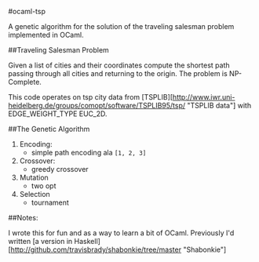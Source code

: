 #ocaml-tsp

A genetic algorithm for the solution of the traveling salesman problem
implemented in OCaml.

##Traveling Salesman Problem

Given a list of cities and their coordinates compute the shortest path passing
through all cities and returning to the origin.  The problem is NP-Complete.

This code operates on tsp city data from [TSPLIB][http://www.iwr.uni-heidelberg.de/groups/comopt/software/TSPLIB95/tsp/ "TSPLIB data"] with EDGE_WEIGHT_TYPE EUC_2D.

##The Genetic Algorithm

 1. Encoding:
    - simple path encoding ala `[1, 2, 3]`
 2. Crossover:
    - greedy crossover
 3. Mutation
    - two opt
 4. Selection
    - tournament

##Notes:

I wrote this for fun and as a way to learn a bit of OCaml.
Previously I'd written [a version in Haskell][http://github.com/travisbrady/shabonkie/tree/master "Shabonkie"]
